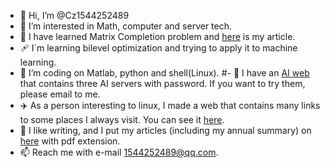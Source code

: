 - 👋 Hi, I’m @Cz1544252489
- 👀 I’m interested in Math, computer and server tech.
- 🌱 I have learned Matrix Completion problem and [here](https://file.cz123.top/2Matrix_Completion/Low-Rank%20Matrix%20Completion%20via%20QR-Based%20Retraction%20on%20manifold.pdf) is my article.
- 🩹 I`m learning bilevel optimization and trying to apply it to machine learning.
- 💞️ I’m coding on Matlab, python and shell(Linux).
#- 🚡 I have an [AI web](https://hp.cz123.top/AI.html) that contains three AI servers with password. If you want to try them, please email to me.
- ✈️ As a person interesting to linux, I made a web that contains many links to some places I always visit. You can see it [here](https://hp.cz123.top).
- 🍎 I like writing, and I put my articles (including my annual summary) on [here](https://file.cz123.top/8Writing/) with pdf extension.
- 📫 Reach me with e-mail 1544252489@qq.com.

<!---
Cz1544252489/Cz1544252489 is a ✨ special ✨ repository because its `README.md` (this file) appears on your GitHub profile.
You can click the Preview link to take a look at your changes.
--->
